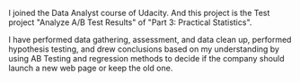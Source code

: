 I joined the Data Analyst course of Udacity. And this project is the Test project "Analyze A/B Test Results" of "Part 3: Practical Statistics".

I have performed data gathering, assessment, and data clean up, performed hypothesis testing, and drew conclusions based on my understanding by using AB Testing and regression methods to decide if the company should launch a new web page or keep the old one.